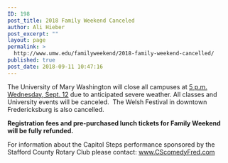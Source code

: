 ```yaml
---
ID: 198
post_title: 2018 Family Weekend Canceled
author: Ali Hieber
post_excerpt: ""
layout: page
permalink: >
  http://www.umw.edu/familyweekend/2018-family-weekend-cancelled/
published: true
post_date: 2018-09-11 10:47:16
---
```

The University of Mary Washington will close all campuses at <u>5 p.m. Wednesday, Sept. 12</u> due to anticipated severe weather. All classes and University events will be canceled.  The Welsh Festival in downtown Fredericksburg is also cancelled.

<strong>Registration fees and pre-purchased lunch tickets for Family Weekend will be fully refunded.</strong>

For information about the Capitol Steps performance sponsored by the Stafford County Rotary Club please contact: <a href="http://secure-web.cisco.com/1xMQ7UjzRjatgM49CATxnzGp84PedIYGuXm--0ZRiH3VhttTxRfFAwFjweh2OyOFq1j30dyHE6u4CN1DVK5MQBGtO3pTOtnRwXrJCSfX_6PUYThfcF4zW4ZP315Ge1LvSiPnxZcIQpeNvU4niyMppf_CxI08Sm-dqajSc99B4E41vZJuuwwYuMl6YHKW3MrUn5r3Uk4_xVVxDtVpPKmVcPzjHB71z9ASPlChrjBg7pPw04fAZoJqQHe_KbmVwqIcrsgsP5LZv9Swe74syNeS4I0VrU4sNv4lVwv3R65dj5ESy9rLKvuck1e39nZ9ANnhwitls5woJv00p0YJNZLLhbQ/http%3A%2F%2Fwww.CScomedyFred.com">www.CScomedyFred.com</a>